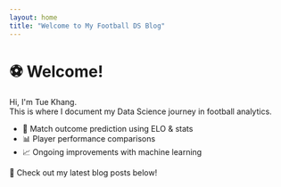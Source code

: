 ```yaml
---
layout: home
title: "Welcome to My Football DS Blog"
---
```


# ⚽ Welcome!

Hi, I'm Tue Khang.  
This is where I document my Data Science journey in football analytics.

- 🔢 Match outcome prediction using ELO & stats  
- 📊 Player performance comparisons  
- 📈 Ongoing improvements with machine learning

🧠 Check out my latest blog posts below!